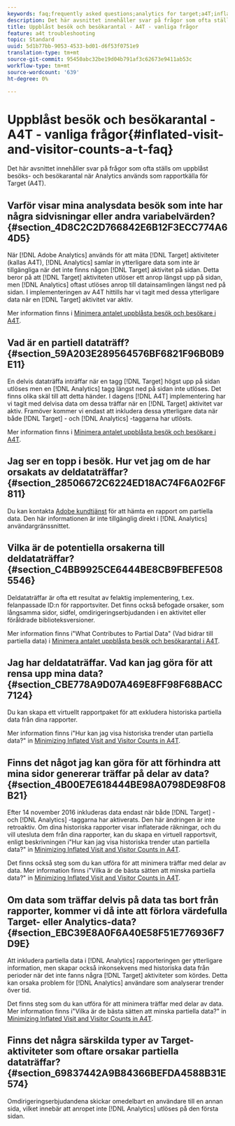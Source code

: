 ```yaml
---
keywords: faq;frequently asked questions;analytics for target;a4T;inflated;visit;visitor;partial hit;orphaned;orphan;partial-hit
description: Det här avsnittet innehåller svar på frågor som ofta ställs om uppblåst besöks- och besökarantal när Analytics används som rapportkälla för Target (A4T).
title: Uppblåst besök och besökarantal - A4T - vanliga frågor
feature: a4t troubleshooting
topic: Standard
uuid: 5d1b77bb-9053-4533-bd01-d6f53f0751e9
translation-type: tm+mt
source-git-commit: 95450abc32be19d04b791af3c62673e9411ab53c
workflow-type: tm+mt
source-wordcount: '639'
ht-degree: 0%

---
```



# Uppblåst besök och besökarantal - A4T - vanliga frågor{#inflated-visit-and-visitor-counts-a-t-faq}

Det här avsnittet innehåller svar på frågor som ofta ställs om uppblåst besöks- och besökarantal när Analytics används som rapportkälla för Target (A4T).

## Varför visar mina analysdata besök som inte har några sidvisningar eller andra variabelvärden? {#section_4D8C2C2D766842E6B12F3ECC774A64D5}

När [!DNL Adobe Analytics] används för att mäta [!DNL Target] aktiviteter (kallas A4T), [!DNL Analytics] samlar in ytterligare data som inte är tillgängliga när det inte finns någon [!DNL Target] aktivitet på sidan. Detta beror på att [!DNL Target] aktiviteten utlöser ett anrop längst upp på sidan, men [!DNL Analytics] oftast utlöses anrop till datainsamlingen längst ned på sidan. I implementeringen av A4T hittills har vi tagit med dessa ytterligare data när en [!DNL Target] aktivitet var aktiv.

Mer information finns i [Minimera antalet uppblåsta besök och besökare i A4T](/help/c-integrating-target-with-mac/a4t/c-a4t-troubleshooting/minimizing-inflated-visit-and-visitor-counts-a4t.md#concept_A515C2DE126E44B6AD97754C2C6D5235).

## Vad är en partiell dataträff? {#section_59A203E289564576BF6821F96B0B9E11}

En delvis dataträffa inträffar när en tagg [!DNL Target] högst upp på sidan utlöses men en [!DNL Analytics] tagg längst ned på sidan inte utlöses. Det finns olika skäl till att detta händer. I dagens [!DNL A4T] implementering har vi tagit med delvisa data om dessa träffar när en [!DNL Target] aktivitet var aktiv. Framöver kommer vi endast att inkludera dessa ytterligare data när både [!DNL Target] - och [!DNL Analytics] -taggarna har utlösts.

Mer information finns i [Minimera antalet uppblåsta besök och besökare i A4T](/help/c-integrating-target-with-mac/a4t/c-a4t-troubleshooting/minimizing-inflated-visit-and-visitor-counts-a4t.md#concept_A515C2DE126E44B6AD97754C2C6D5235).

## Jag ser en topp i besök. Hur vet jag om de har orsakats av deldataträffar? {#section_28506672C6224ED18AC74F6A02F6F811}

Du kan kontakta [Adobe kundtjänst](/help/cmp-resources-and-contact-information.md#reference_ACA3391A00EF467B87930A450050077C) för att hämta en rapport om partiella data. Den här informationen är inte tillgänglig direkt i [!DNL Analytics] användargränssnittet.

## Vilka är de potentiella orsakerna till deldataträffar? {#section_C4BB9925CE6444BE8CB9FBEFE5085546}

Deldataträffar är ofta ett resultat av felaktig implementering, t.ex. felanpassade ID:n för rapportsviter. Det finns också befogade orsaker, som långsamma sidor, sidfel, omdirigeringserbjudanden i en aktivitet eller föråldrade biblioteksversioner.

Mer information finns i&quot;What Contributes to Partial Data&quot; (Vad bidrar till partiella data) i [Minimera antalet uppblåsta besök och besökarantal i A4T](/help/c-integrating-target-with-mac/a4t/c-a4t-troubleshooting/minimizing-inflated-visit-and-visitor-counts-a4t.md#concept_A515C2DE126E44B6AD97754C2C6D5235).

## Jag har deldataträffar. Vad kan jag göra för att rensa upp mina data? {#section_CBE778A9D07A469E8FF98F68BACC7124}

Du kan skapa ett virtuellt rapportpaket för att exkludera historiska partiella data från dina rapporter.

Mer information finns i&quot;Hur kan jag visa historiska trender utan partiella data?&quot; in [Minimizing Inflated Visit and Visitor Counts in A4T](/help/c-integrating-target-with-mac/a4t/c-a4t-troubleshooting/minimizing-inflated-visit-and-visitor-counts-a4t.md#concept_A515C2DE126E44B6AD97754C2C6D5235).

## Finns det något jag kan göra för att förhindra att mina sidor genererar träffar på delar av data? {#section_4B00E7E618444BE98A0798DE98F08B21}

Efter 14 november 2016 inkluderas data endast när både [!DNL Target] - och [!DNL Analytics] -taggarna har aktiverats. Den här ändringen är inte retroaktiv. Om dina historiska rapporter visar inflaterade räkningar, och du vill utesluta dem från dina rapporter, kan du skapa en virtuell rapportsvit, enligt beskrivningen i&quot;Hur kan jag visa historiska trender utan partiella data?&quot; in [Minimizing Inflated Visit and Visitor Counts in A4T](/help/c-integrating-target-with-mac/a4t/c-a4t-troubleshooting/minimizing-inflated-visit-and-visitor-counts-a4t.md#concept_A515C2DE126E44B6AD97754C2C6D5235).

Det finns också steg som du kan utföra för att minimera träffar med delar av data. Mer information finns i&quot;Vilka är de bästa sätten att minska partiella data?&quot; in [Minimizing Inflated Visit and Visitor Counts in A4T](/help/c-integrating-target-with-mac/a4t/c-a4t-troubleshooting/minimizing-inflated-visit-and-visitor-counts-a4t.md#concept_A515C2DE126E44B6AD97754C2C6D5235).

## Om data som träffar delvis på data tas bort från rapporter, kommer vi då inte att förlora värdefulla Target- eller Analytics-data? {#section_EBC39E8A0F6A40E58F51E776936F7D9E}

Att inkludera partiella data i [!DNL Analytics] rapporteringen ger ytterligare information, men skapar också inkonsekvens med historiska data från perioder när det inte fanns några [!DNL Target] aktiviteter som kördes. Detta kan orsaka problem för [!DNL Analytics] användare som analyserar trender över tid.

Det finns steg som du kan utföra för att minimera träffar med delar av data. Mer information finns i&quot;Vilka är de bästa sätten att minska partiella data?&quot; in [Minimizing Inflated Visit and Visitor Counts in A4T](/help/c-integrating-target-with-mac/a4t/c-a4t-troubleshooting/minimizing-inflated-visit-and-visitor-counts-a4t.md#concept_A515C2DE126E44B6AD97754C2C6D5235).

## Finns det några särskilda typer av Target-aktiviteter som oftare orsakar partiella dataträffar? {#section_69837442A9B84366BEFDA4588B31E574}

Omdirigeringserbjudandena skickar omedelbart en användare till en annan sida, vilket innebär att anropet inte [!DNL Analytics] utlöses på den första sidan.
